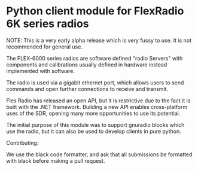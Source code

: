 # Python client module for FlexRadio 6K series radios

NOTE: This is a very early alpha release which is very fussy to use. It is not recommended for general use.

The FLEX-6000 series radios are software defined "radio Servers" with components and calibrations usually defined in hardware instead implemented with software.

The radio is used via a gigabit ethernet port, which allows users to send commands and open further connections to receive and transmit.

Fles Radio has released an open API, but it is restrictive due to the fact it is built with the .NET framework.
Building a new API enables cross-platform uses of the SDR, opening many more opportunities to use its potential.

The initial purpose of this module was to support gnuradio blocks which use the radio, but it can also be used to develop clients in pure python.

Contributing:

We use the black code formatter, and ask that all submissions be formatted with black before making a pull request.
